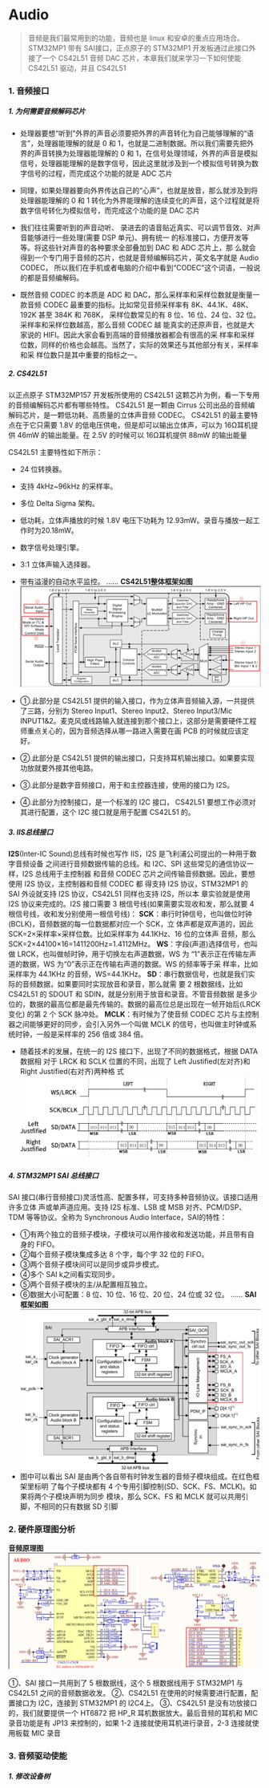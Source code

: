 <!--
 * @Date: 2024-12-29
 * @LastEditors: GoKo-Son626
 * @LastEditTime: 2024-12-30
 * @FilePath: /1-STM32MP157/26-audio.md
 * @Description: 
-->
# Audio

> 音频是我们最常用到的功能，音频也是 linux 和安卓的重点应用场合。STM32MP1 带有 SAI接口，正点原子的 STM32MP1 开发板通过此接口外接了一个 CS42L51 音频 DAC 芯片，本章我们就来学习一下如何使能 CS42L51 驱动，并且 CS42L51 

### 1. 音频接口

##### 1. 为何需要音频解码芯片

- 处理器要想“听到”外界的声音必须要把外界的声音转化为自己能够理解的“语言”，处理器能理解的就是 0 和 1，也就是二进制数据。所以我们需要先把外界的声音转换为处理器能理解的 0 和 1，在信号处理领域，外界的声音是模拟信号，处理器能理解的是数字信号，因此这里就涉及到一个模拟信号转换为数字信号的过程，而完成这个功能的就是 ADC 芯片
- 同理，如果处理器要向外界传达自己的“心声”，也就是放音，那么就涉及到将处理器能理解的 0 和 1 转化为外界能理解的连续变化的声音，这个过程就是将数字信号转化为模拟信号，而完成这个功能的是 DAC 芯片

- 我们往往需要听到的声音动听、
录进去的语音贴近真实、可以调节音效、对声音能够进行一些处理(需要 DSP 单元)、拥有统一
的标准接口，方便开发等等。将这些针对声音的各种要求全部叠加到 DAC 和 ADC 芯片上，那
么就会得到一个专门用于音频的芯片，也就是音频编解码芯片，英文名字就是 Audio CODEC，
所以我们在手机或者电脑的介绍中看到“CODEC”这个词语，一般说的都是音频编解码。
- 既然音频 CODEC 的本质是 ADC 和 DAC，那么采样率和采样位数就是衡量一款音频
CODEC 最重要的指标。比如常见音频采样率有 8K、44.1K、48K、192K 甚至 384K 和 768K，
采样位数常见的有 8 位、16 位、24 位、32 位。采样率和采样位数越高，那么音频 CODEC 越
能真实的还原声音，也就是大家说的 HIFI。因此大家会看到高端的音频播放器都会有很高的采
样率和采样位数，同样的价格也会越高。当然了，实际的效果还与其他部分有关，采样率和采
样位数只是其中重要的指标之一。

##### 2. CS42L51

以正点原子 STM32MP157 开发板所使用的 CS42L51 这颗芯片为例，看一下专用的音频编解码芯片都有哪些特性。
CS42L51 是一颗由 Cirrus 公司出品的音频编解码芯片，是一颗低功耗、高质量的立体声音频 CODEC。
CS42L51 的最主要特点在于它只需要 1.8V 的低电压供电，但是却可以输出立体声，可以为 16Ω耳机提供 46mW 的输出能量。在 2.5V 的时候可以 16Ω耳机提供 88mW 的输出能量

CS42L51 主要特性如下所示：
- 24 位转换器。
- 支持 4kHz~96kHz 的采样率。
- 多位 Delta Sigma 架构。
- 低功耗，立体声播放的时候 1.8V 电压下功耗为 12.93mW。录音与播放一起工作时为20.18mW。
- 数字信号处理引擎。
- 3:1 立体声输入选择器。
- 带有溢漫的自动水平监控。
……
**CS42L51整体框架如图**
![CS42L51-structure](File/images/CS42L51-structure.png)

- ①.此部分是 CS42L51 提供的输入接口，作为立体声音频输入源，一共提供了三路，分别为 Stereo Input1、Stereo Input2、Stereo Input3/Mic INPUT1&2。麦克风或线路输入就连接到那个接口上，这部分是需要硬件工程师重点关心的，因为音频选择从哪一路进入需要在画 PCB 的时候就应该定好。
- ②.此部分是 CS42L51 提供的输出接口，只支持耳机输出接口。如果要实现功放就要外接其他电路。
- ③.此部分是数字音频接口，用于和主控器连接，使用的接口为 I2S。
- ④.此部分为控制接口，是一个标准的 I2C 接口， CS42L51 要想工作必须对其进行配置，这个 I2C 接口就是用于配置 CS42L51 的。

##### 3. IIS总线接口

**I2S**(Inter-IC Sound)总线有时候也写作 IIS，I2S 是飞利浦公司提出的一种用于数字音频设备
之间进行音频数据传输的总线。和 I2C、SPI 这些常见的通信协议一样，I2S 总线用于主控制器
和音频 CODEC 芯片之间传输音频数据。因此，要想使用 I2S 协议，主控制器和音频 CODEC 都
得支持 I2S 协议，STM32MP1 的 SAI 外设就支持 I2S 协议，CS42L51 同样也支持 I2S，所以本
章实验就是使用 I2S 协议来完成的。I2S 接口需要 3 根信号线(如果需要实现收和发，那么就要
4 根信号线，收和发分别使用一根信号线)：
**SCK**：串行时钟信号，也叫做位时钟(BCLK)，音频数据的每一位数据都对应一个 SCK，立
体声都是双声道的，因此 SCK=2×采样率×采样位数。比如采样率为 44.1KHz、16 位的立体声
音频，那么 SCK=2×44100×16=1411200Hz=1.4112MHz。
**WS**：字段(声道)选择信号，也叫做 LRCK，也叫做帧时钟，用于切换左右声道数据，WS 为
“1”表示正在传输左声道的数据，WS 为“0”表示正在传输右声道的数据。WS 的频率等于采
样率，比如采样率为 44.1KHz 的音频，WS=44.1KHz。
**SD**：串行数据信号，也就是我们实际的音频数据，如果要同时实现放音和录音，那么就需
要 2 根数据线，比如 CS42L51 的 SDOUT 和 SDIN，就是分别用于放音和录音。不管音频数据
是多少位的，数据的最高位都是最先传输的。数据的最高位总是出现在一帧开始后(LRCK 变化)
的第 2 个 SCK 脉冲处。
**MCLK**：有时候为了使音频 CODEC 芯片与主控制器之间能够更好的同步，会引入另外一个叫做 MCLK 的信号，也叫做主时钟或系统时钟，一般是采样率的 256 倍或 384 倍。
- 随着技术的发展，在统一的 I2S 接口下，出现了不同的数据格式，根据 DATA 数据相
对于 LRCK 和 SCLK 位置的不同，出现了 Left Justified(左对齐)和 Right Justified(右对齐)两种格
式
![Format-Left_and_right](File/images/Format-Left_and_right.png)

##### 4. STM32MP1 SAI 总线接口
SAI 接口(串行音频接口)灵活性高、配置多样，可支持多种音频协议。该接口适用许多立体
声或单声道应用。支持 I2S 标准、LSB 或 MSB 对齐、PCM/DSP、TDM 等等协议。全称为
Synchronous Audio Interface，SAI的特性：
- ①有两个独立的音频子模块，子模块可以用作接收和发送功能，并且带有自身的 FIFO。
- ②每个音频子模块集成多达 8 个字，每个字 32 位的 FIFO。
- ③两个音频子模块间可以是同步或异步模式。
- ④多个 SAI k之间看实现同步。
- ⑤两个音频子模块的主/从配置相互独立。
- ⑥数据大小可配置：8 位、10 位、16 位、20 位、24 位或 32 位。
……
**SAI框架如图**
![SAI-structure](File/images/SAI-structure.png)
- 图中可以看出 SAI 是由两个各自带有时钟发生器的音频子模块组成。在红色框架里标明
了每个子模块都有 4 个专用引脚控制(SD、SCK、FS、MCLK)。如果将两个子模块声明为同步
模块，那么 SCK、FS 和 MCLK 就可以共用引脚，不相同的只有数据 SD 引脚

### 2. 硬件原理图分析

**音频原理图**
![ATM32MP1-Audio_Schematic_diagram](File/images/ATM32MP1-Audio_Schematic_diagram.png)

①、SAI 接口一共用到了 5 根数据线，这个 5 根数据线用于 STM32MP1 与 CS42L51 之间的音频数据收发。
②、CS42L51 在使用的时候需要进行配置，配置接口为 I2C，连接到 STM32MP1 的 I2C4上。
③、CS42L51 是没有功放接口的，我们就要提供一个 HT6872 把 HP_R 耳机数据放大。最后音频的耳机和 MIC 录音功能是有 JP13 来控制的，如果 1-2 连接就使用耳机进行录音，2-3 连接就使用板载 MIC 录音

### 3. 音频驱动使能

##### 1. 修改设备树








